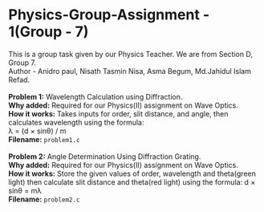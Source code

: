 # Physics-Group-Assignment - 1(Group - 7)
This is a group task given by our Physics Teacher. We are from Section D, Group 7.
<br>
Author - Anidro paul, Nisath Tasmin Nisa, Asma Begum, Md.Jahidul Islam Refad. 
<br>
<br>
**Problem 1:** Wavelength Calculation using Diffraction.
<br>
**Why added:** Required for our Physics(II) assignment on Wave Optics.
<br>
**How it works:** Takes inputs for order, slit distance, and angle, then calculates wavelength using the formula:  
  λ = (d × sinθ) / m
  <br>
**Filename:** ` problem1.c `
<br>
<br>
**Problem 2:** Angle Determination Using Diffraction Grating.
  <br>
**Why added:** Required for our Physics(II) assignment on Wave Optics.
  <br>
**How it works:** Store the given values of order, wavelength and theta(green light) then calculate slit distance and theta(red light) using the formula:
  d × sinθ = mλ 
  <br>
**Filename:** `problem2.c`
